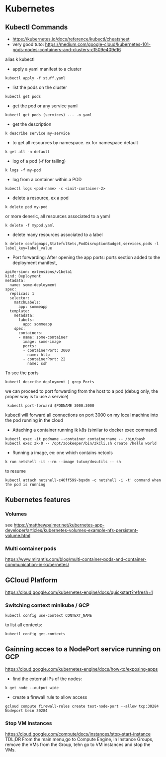 # Kubernetes

## Kubectl Commands
* https://kubernetes.io/docs/reference/kubectl/cheatsheet
* very good tuto: https://medium.com/google-cloud/kubernetes-101-pods-nodes-containers-and-clusters-c1509e409e16

alias k kubectl

* apply a yaml manifest to a cluster
```
kubectl apply -f stuff.yaml
```
* list the pods on the cluster
```
kubectl get pods
```
* get the pod or any service yaml
```
kubectl get pods (services) ... -o yaml
```
* get the description
```
k describe service my-service
```
* to get all resources by namespace. ex for namespace default 
```
k get all -n default
```
* log of a pod (-f for tailing)
```
k logs -f my-pod
```
* log from a container within a POD
```
kubectl logs <pod-name> -c <init-container-2>
```
* delete a resource, ex a pod
```
k delete pod my-pod
```
or more deneric, all resources associated to a yaml
```
k delete -f mypod.yaml
```
* delete many resources associated to a label
```
k delete configmaps,StatefulSets,PodDisruptionBudget,services,pods -l label_key=label_value
```
* Port forwarding: After opening the app ports: ports section added to the deployment manifest, 
```
apiVersion: extensions/v1beta1
kind: Deployment
metadata:
  name: some-deployment
spec:
  replicas: 1
  selector:
    matchLabels:
      app: sommeapp
  template:
    metadata:
      labels:
        app: sommeapp
    spec:
      containers:
      - name: some-container
        image: some-image
        ports:                                      
        - containerPort: 3000                      
          name: http                               
        - containerPort: 22                        
          name: ssh      
```
To see the ports
```
kubectl describe deployment | grep Ports
```
we can proceed to port forwarding from the host to a pod (debug only, the proper way is to use a service)
```
 kubectl port-forward $PODNAME 3000:3000
 ```
 kubectl will forward all connections on port 3000 on my local machine into the pod running in the cloud
 
* Attaching a container running ik k8s (similar to docker exec command)
```
kubectl exec -it podname --container containername -- /bin/bash
kubectl exec zk-0 -- /opt/zookeeper/bin/zkCli.sh create /hello world
```
* Running a image, ex: one which contains netools
```
k run netshell -it --rm --image tutum/dnsutils -- sh
```
to resume
```
kubectl attach netshell-c46ff599-bqxdm -c netshell -i -t' command when the pod is running
```


## Kubernetes features

### Volumes
see https://matthewpalmer.net/kubernetes-app-developer/articles/kubernetes-volumes-example-nfs-persistent-volume.html

### Multi container pods
https://www.mirantis.com/blog/multi-container-pods-and-container-communication-in-kubernetes/



## GCloud Platform
https://cloud.google.com/kubernetes-engine/docs/quickstart?refresh=1

### Switching context minikube / GCP
```
kubectl config use-context CONTEXT_NAME
```
to list all contexts:
```
kubectl config get-contexts
```
## Gainning acces to a NodePort service running on GCP
https://cloud.google.com/kubernetes-engine/docs/how-to/exposing-apps

* find the external IPs of the nodes:
```
k get node --output wide
```
* create a firewall rule to allow access
```
gcloud compute firewall-rules create test-node-port --allow tcp:30284
Nodeport bein 30284
```

### Stop VM Instances
https://cloud.google.com/compute/docs/instances/stop-start-instance
TDL;DR
From the main menu,go to Compute Engine, in Instance Groups, remove the VMs from the Group, tehn go to VM instances and stop the VMs.


